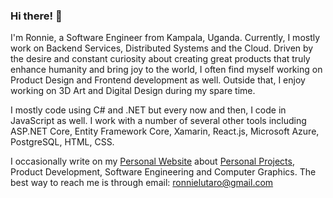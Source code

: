 ### Hi there! 👋
I'm Ronnie, a Software Engineer from Kampala, Uganda. Currently, I mostly work on Backend Services, Distributed Systems and the Cloud. Driven by the desire and constant curiosity about creating great products that truly enhance humanity and bring joy to the world, I often find myself working on Product Design and Frontend development as well. Outside that, I enjoy working on 3D Art and Digital Design during my spare time.

I mostly code using C# and .NET but every now and then, I code in JavaScript as well. I work with a number of several other tools including ASP.NET Core, Entity Framework Core, Xamarin, React.js, Microsoft Azure, PostgreSQL, HTML, CSS.

I occasionally write on my [Personal Website](https://ronnielutalo.github.io/) about [Personal Projects](https://ronnielutalo.github.io/projects/), Product Development, Software Engineering and Computer Graphics. The best way to reach me is through email: ronnielutaro@gmail.com

